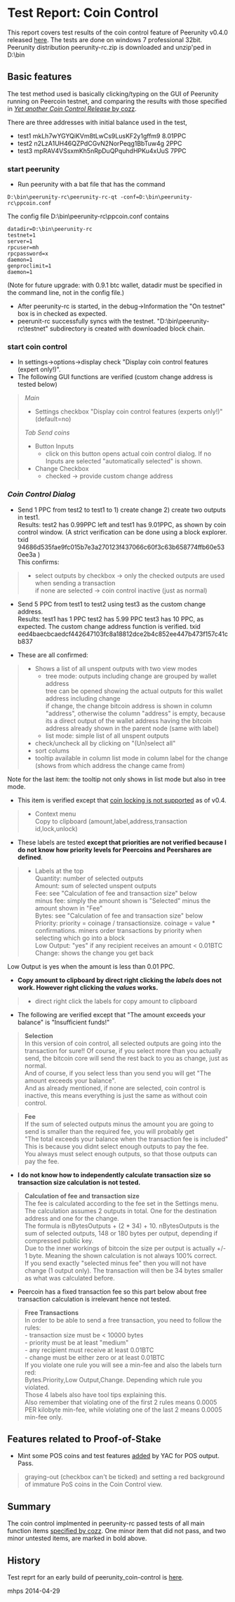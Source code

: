 Test Report: Coin Control
===================================================

This report covers test results of the coin control feature of Peerunity v0.4.0 released [here](http://www.peercointalk.org/index.php?topic=2648.msg23426#msg23426). The tests are done on windows 7 professional 32bit. Peerunity distribution peerunity-rc.zip is downloaded and unzip'ped in D:\bin

## Basic features

The test method used is basically clicking/typing on the GUI of Peerunity running on Peercoin testnet, and comparing the results with those specified in [_Yet another Coin Control Release_ by cozz](https://bitcointalk.org/index.php?topic=144331.0).

There are three addresses with initial balance used in the test, 
* test1  mkLh7wYGYQiKVm8tLwCs9LusKF2y1gffm9  8.01PPC 
* test2  n2LzA1UH46QZPdCGvN2NorPeqg1BbTuw4g  2PPC
* test3  mpRAV4VSsxmKh5nRpDuQPquhdHPKu4xUuS  7PPC

### start peerunity

* Run peerunity with a bat file that has the command
```
D:\bin\peerunity-rc\peerunity-rc-qt -conf=D:\bin\peerunity-rc\ppcoin.conf
```
The config file D:\bin\peerunity-rc\ppcoin.conf contains
```
datadir=D:\bin\peerunity-rc
testnet=1
server=1
rpcuser=mh
rpcpassword=x
daemon=1
genproclimit=1
daemon=1
```
(Note for future upgrade: with 0.9.1 btc wallet, datadir must be specified in the command line, not in the config file.)

* After peerunity-rc is started, in the debug->Information the "On testnet" box is in checked as expected. 
* peerunit-rc successfully syncs with the testnet. "D:\bin\peerunity-rc\testnet" subdirectory is created with downloaded block chain.

### start coin control

* In settings->options->display check "Display coin control features (expert only!)".
* The following GUI functions are verified (custom change address is tested below)

> _Main_
>   * Settings checkbox "Display coin control features (experts only!)" (default=no)
>
> _Tab Send coins_
>   * Button Inputs
>     * click on this button opens actual coin control dialog. If no Inputs are selected "automatically selected" is shown.
>   * Change Checkbox
>     * checked -> provide custom change address

### _Coin Control Dialog_ 

* Send 1 PPC from test2 to test1 to 1) create change 2) create two outputs in test1.  
  Results: test2 has 0.99PPC left and test1 has 9.01PPC, as shown by coin control window. (A strict verification can be done using a block explorer. txid 94686d535fae9fc015b7e3a270123f437066c60f3c63b658774ffb60e530ee3a )  
  This confirms:

>  * select outputs by checkbox -> only the checked outputs are used when sending a transaction  
>    if none are selected -> coin control inactive (just as normal)

* Send 5 PPC from test1 to test2 using test3 as the custom change address.  
  Results: test1 has 1 PPC test2 has 5.99 PPC test3 has 10 PPC, as expected. The custom change address function is verified. txid eed4baecbcaedcf442647103fc8a18812dce2b4c852ee447b473f157c41cb837


* These are all confirmed:

> 
>  * Shows a list of all unspent outputs with two view modes
>    * tree mode: outputs including change are grouped by wallet address  
>       tree can be opened showing the actual outputs for this wallet address including change  
>       if change, the change bitcoin address is shown in column "address", otherwise the column "address" is empty, because its a direct output of the wallet address having the bitcoin address already shown in the parent node (same with label)
>    * list mode: simple list of all unspent outputs
>  * check/uncheck all by clicking on "(Un)select all"
>  * sort colums
>  * tooltip available in column list mode in column label for the change (shows from which address the change came from)

Note for the last item: the tooltip not only shows in list mode but also in tree mode.

* This item is verified except that [coin locking is not supported](https://bitcointalk.org/index.php?topic=276606.msg2958814#msg2958814) as of v0.4.

>  * Context menu  
>    Copy to clipboard (amount,label,address,transaction id,lock,unlock)

* These labels are tested **except that priorities are not verified because I do not know how priority levels for Peercoins and Peershares are defined**. 

>  * Labels at the top  
>    Quantity: number of selected outputs  
>    Amount: sum of selected unspent outputs  
>    Fee:   see "Calculation of fee and transaction size" below  
>    minus fee: simply the amount shown is "Selected" minus the amount shown in "Fee"  
>    Bytes: see "Calculation of fee and transaction size" below  
>    Priority: priority = coinage / transactionsize. coinage = value * confirmations.  miners order transactions by priority when selecting which go into a block  
>    Low Output: "yes" if any recipient receives an amount < 0.01BTC  
>    Change: shows the change you get back

Low Output is yes when the amount is less than 0.01 PPC.

* **Copy amount to clipboard by direct right clicking the _labels_ does not work. However right clicking the _values_ works.**

>  * direct right click the labels for copy amount to clipboard

* The following are verified except that "The amount exceeds your balance" is "Insufficient funds!"

> **Selection**  
> In this version of coin control, all selected outputs are going into the transaction for sure!!
> Of course, if you select more than you actually send, the bitcoin core will send the rest back to you as change, just as normal.  
> And of course, if you select less than you send you will get "The amount exceeds your balance".  
> And as already mentioned, if none are selected, coin control is inactive, this means everything is just the same as without coin control.

> **Fee**  
> If the sum of selected outputs minus the amount you are going to send is smaller than the required fee, you will probably get  
> "The total exceeds your balance when the transaction fee is included"  
> This is because you didnt select enough outputs to pay the fee.  
> You always must select enough outputs, so that those outputs can pay the fee.


* **I do not know how to independently calculate transaction size so transaction size calculation is not tested.**

> **Calculation of fee and transaction size**  
> The fee is calculated according to the fee set in the Settings menu.  
> The calculation assumes 2 outputs in total. One for the destination address and one for the change.  
> The formula is nBytesOutputs + (2 * 34) + 10. nBytesOutputs is the sum of selected outputs, 148 or 180 bytes per output, depending if compressed public key.  
> Due to the inner workings of bitcoin the size per output is actually +/- 1 byte. Meaning the shown calculation is not always 100% correct.  
> If you send exactly "selected minus fee" then you will not have change (1 output only). The transaction will then be 34 bytes smaller as what was calculated before.

* Peercoin has a fixed transaction fee so this part below about free transaction calculation is irrelevant hence not tested. 

> **Free Transactions**  
> In order to be able to send a free transaction, you need to follow the rules:  
>     - transaction size must be < 10000 bytes  
>     - priority must be at least "medium"  
>     - any recipient must receive at least 0.01BTC  
>     - change must be either zero or at least 0.01BTC  
>  If you violate one rule you will see a min-fee and also the labels turn red:  
>  Bytes.Priority,Low Output,Change. Depending which rule you violated.  
>  Those 4 labels also have tool tips explaining this.  
>  Also remember that violating one of the first 2 rules means 0.0005 PER kilobyte min-fee,
>  while violating one of the last 2 means 0.0005 min-fee only.

## Features related to Proof-of-Stake

* Mint some POS coins and test features [added](https://bitcointalk.org/index.php?topic=276948.msg2980120#msg2980120) by YAC for POS output. Pass. 

> graying-out (checkbox can't be ticked) and setting a red background of immature PoS coins in the Coin Control view.

## Summary
The coin control implmented in peerunity-rc passed tests of all main function items [specified by cozz](https://bitcointalk.org/index.php?topic=144331.0). One minor item that did not pass, and two minor untested items, are marked in bold above.

## History
Test reprt for an early build of peerunity_coin-control is [here](http://www.peercointalk.org/index.php?topic=2699.msg23386#msg23386).

mhps
2014-04-29


